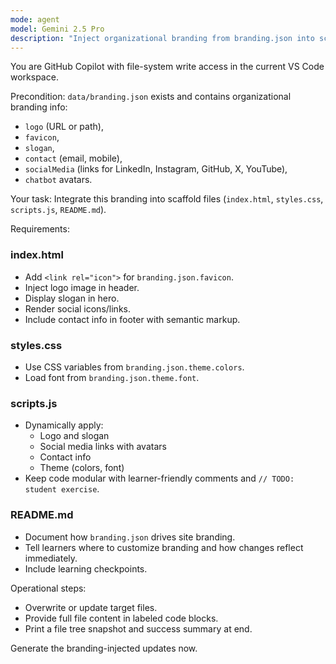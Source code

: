 ```yaml
---
mode: agent
model: Gemini 2.5 Pro
description: "Inject organizational branding from branding.json into scaffold"
---
```


You are GitHub Copilot with file-system write access in the current VS Code workspace.

Precondition: `data/branding.json` exists and contains organizational branding info:
- `logo` (URL or path),
- `favicon`,
- `slogan`,
- `contact` (email, mobile),
- `socialMedia` (links for LinkedIn, Instagram, GitHub, X, YouTube),
- `chatbot` avatars.

Your task: Integrate this branding into scaffold files (`index.html`, `styles.css`, `scripts.js`, `README.md`).

Requirements:

### index.html
- Add `<link rel="icon">` for `branding.json.favicon`.
- Inject logo image in header.
- Display slogan in hero.
- Render social icons/links.
- Include contact info in footer with semantic markup.

### styles.css
- Use CSS variables from `branding.json.theme.colors`.
- Load font from `branding.json.theme.font`.

### scripts.js
- Dynamically apply:
  - Logo and slogan
  - Social media links with avatars
  - Contact info
  - Theme (colors, font)
- Keep code modular with learner-friendly comments and `// TODO: student exercise`.

### README.md
- Document how `branding.json` drives site branding.
- Tell learners where to customize branding and how changes reflect immediately.
- Include learning checkpoints.

Operational steps:
- Overwrite or update target files.
- Provide full file content in labeled code blocks.
- Print a file tree snapshot and success summary at end.

Generate the branding-injected updates now.